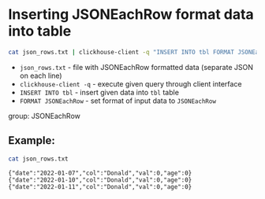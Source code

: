 # Inserting JSONEachRow format data into table

```bash
cat json_rows.txt | clickhouse-client -q "INSERT INTO tbl FORMAT JSONEachRow"
```

- `json_rows.txt` - file with JSONEachRow formatted data (separate JSON on each line)
- `clickhouse-client -q` - execute given query through client interface 
- `INSERT INTO tbl` - insert given data into `tbl` table
- `FORMAT JSONEachRow` - set format of input data to `JSONEachRow`

group: JSONEachRow

## Example: 
```bash
cat json_rows.txt
```
```
{"date":"2022-01-07","col":"Donald","val":0,"age":0}
{"date":"2022-01-10","col":"Donald","val":0,"age":0}
{"date":"2022-01-11","col":"Donald","val":0,"age":0}

```

